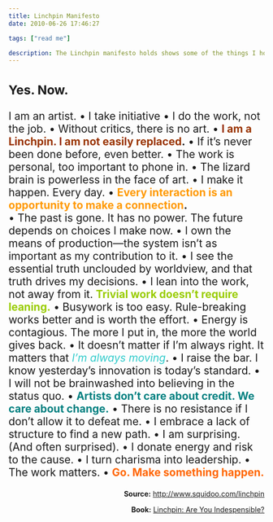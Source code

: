 ```yaml
---
title: Linchpin Manifesto
date: 2010-06-26 17:46:27

tags: ["read me"]

description: The Linchpin manifesto holds shows some of the things I hold dear and try to act on every day. I'm sure these apply to you too.
---
```


<div style="font-size: 150%;">

### **Yes. Now.**

I am an artist. • I take initiative • I do the work, not the job. •
Without critics, there is no art. • <span style="color: #993300;">**I am a Linchpin. I am not easily replaced**</span>**.** • If it’s never been done before, even better. • The work is personal, too important to phone
in.<span style="white-space: pre;"> </span>• The lizard brain is powerless in the face of art. • I make it happen. Every day. • <span
style="color: #ff9900;">**Every interaction is an opportunity to make a
connection**</span>**.**<span style="white-space: pre;"> </span>• The past is gone. It has no power. The future depends on choices I make now.
• I own the means of production—the system isn’t as important as my
contribution to it. • I see the essential truth unclouded by worldview,
and that truth drives my decisions. • I lean into the work, not away
from it. <span style="color: #99cc00;">**Trivial work doesn’t require
leaning.**</span> • Busywork is too easy. Rule-breaking works better and
is worth the effort. • Energy is contagious. The more I put in, the more
the world gives back. • It doesn’t matter if I’m always right. It
matters that _<span style="color: #33cccc;">I’m always moving</span>_. • I raise the bar. I know yesterday’s innovation is today’s standard. • I will not be brainwashed into believing in the status quo. •<span
style="color: #008080;"> **Artists don’t care about credit. We care about change.**</span> • There is no resistance if I don’t allow it to defeat me. • I embrace a lack of structure to find a new path. • I am
surprising. (And often surprised). • I donate energy and risk to the
cause. • I turn charisma into leadership. • The work matters. • <span
style="color: #ff6600;">**Go. Make something happen.**</span>

</div>

<div style="text-align: right;">

**Source:** <http://www.squidoo.com/linchpin>

</div>

<div style="text-align: right;">

**Book:** [Linchpin: Are You
Indespensible?](http://pashley.org/8y)

</div>
